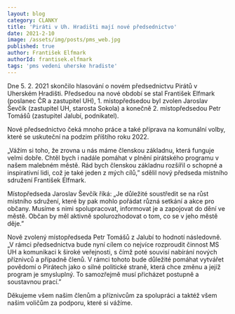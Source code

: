 ```yaml
---
layout: blog
category: CLANKY
title: 'Piráti v Uh. Hradišti mají nové předsednictvo'
date: 2021-2-10
image: /assets/img/posts/pms_web.jpg
published: true
author: František Elfmark
authorId: frantisek.elfmark
tags: 'pms vedeni uherske hradiste'
---
```


Dne 5. 2. 2021 skončilo hlasování o novém předsednictvu Pirátů v Uherském Hradišti. Předsedou na nové období se stal František Elfmark (poslanec ČR a zastupitel UH), 1. místopředsedou byl zvolen Jaroslav Ševčík (zastupitel UH, starosta Sokola) a konečně 2. místopředsedou Petr Tomášů (zastupitel Jalubí, podnikatel).

Nové předsednictvo čeká mnoho práce a také příprava na komunální volby, které se uskuteční na podzim příštího roku 2022. 

„Vážím si toho, že zrovna u nás máme členskou základnu, která funguje velmi dobře. Chtěl bych i nadále pomáhat v plnění pirátského programu v našem malebném městě. Rád bych členskou základnu rozšířil o schopné a inspirativní lidi, což je také jeden z mých cílů,” sdělil nový předseda místního sdružení František Elfmark.

Místopředseda Jaroslav Ševčík říká: „Je důležité soustředit se na růst místního sdružení, které by pak mohlo pořádat různá setkání a akce pro občany. Musíme s nimi spolupracovat, informovat je a zapojovat do dění ve městě. Občan by měl aktivně spolurozhodovat o tom, co se v jeho městě děje.” 

Nově zvolený místopředseda Petr Tomášů z Jalubí to hodnotí následovně. „V rámci předsednictva bude nyní cílem co nejvíce rozproudit činnost MS UH a komunikaci k široké veřejnosti, s čímž poté souvisí nabírání nových příznivců a případně členů. V rámci tohoto bude důležité pomáhat vytvářet povědomí o Pirátech jako o silné politické straně, která chce změnu a jejíž program je smysluplný. To samozřejmě musí přicházet postupně a soustavnou prací.”

Děkujeme všem našim členům a příznivcům za spolupráci a taktéž všem našim voličům za podporu, které si vážíme.

